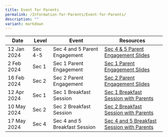 ```yaml
---
title: Event for Parents
permalink: /Information-for-Parents/Event-for-Parents/
description: ""
variant: markdown
---
```

| Date | Level | Event |	Resources
| -------- | -------- | -------- | -------- |
| 12 Jan 2024  | Sec 4-5 | Sec 4 and 5 Parent Engagement | [Sec 4 & 5 Parent Engagement Slides](/files/Information%20for%20Parents/Sec_4_and_5_Parents_Engagement_2024.pdf) |
| 2 Feb 2024 | Sec 1 | Sec 1 Parent Engagement | [Sec 1 Parent Engagement Slides](/files/Information%20for%20Parents/2024_Sec_1_Parent_Engagement_2_Feb_compressed.pdf) |
| 16 Feb 2024 | Sec 2 | Sec 2 Parent Engagement | [Sec 2 Parent Engagement Slides](/files/Information%20for%20Parents/2024_Sec_2_Parent_Engagement_16_Feb_compressed.pdf) |
| 12 Apr 2024 | Sec 1 | Sec 1 Breakfast Session | [Sec 1 Breakfast Session with Parents](/files/Information%20for%20Parents/2024_Sec_1_Breakfast_with_Parents_12_Apr.pdf) |
| 10 May 2024 | Sec 2 | Sec 2 Breakfast Session | [Sec 2 Breakfast Session with Parents](/files/2024_Sec_2_Breakfast_with_Parents_10_May__Reduced_size_.pdf) |
| 17 May 2024 | Sec 4 | Sec 4 and 5  Breakfast Session | [Sec 4 and 5 Breakfast Session with Parents](/files/Information%20for%20Parents/2024_Sec_4_Breakfast_with_Parents_17_May.pdf)|